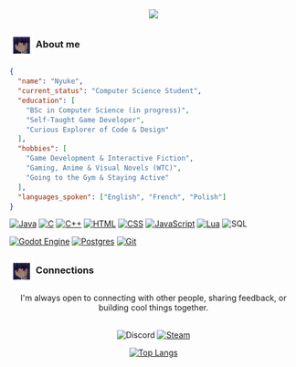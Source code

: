 <div align="center">
  <img src="https://readme-typing-svg.demolab.com?font=Fira+Code&duration=2500&pause=400&color=F7CF18&center=true&multiline=true&repeat=false&width=700&height=100&lines=Hello%2C+I'm+Nyuke+%E2%98%A2;I'm+a+CS+student+who+loves+turning+cool+ideas+into+code.;I'm+currently+exploring+game+development+and+UI+design.">
</div>

### <img src="assets/rotatingcube.gif" width="42px" align="absmiddle" /> About me

```json
{
  "name": "Nyuke",
  "current_status": "Computer Science Student",
  "education": [
    "BSc in Computer Science (in progress)",
    "Self-Taught Game Developer",
    "Curious Explorer of Code & Design"
  ],
  "hobbies": [
    "Game Development & Interactive Fiction",
    "Gaming, Anime & Visual Novels (WTC)",
    "Going to the Gym & Staying Active"
  ],
  "languages_spoken": ["English", "French", "Polish"]
}
```

[![Java](https://img.shields.io/badge/Java-%23ED8B00.svg?logo=openjdk&logoColor=white)](#) [![C](https://img.shields.io/badge/C-00599C?logo=c&logoColor=white)](#) [![C++](https://img.shields.io/badge/C++-%2300599C.svg?logo=c%2B%2B&logoColor=white)](#) [![HTML](https://img.shields.io/badge/HTML-%23E34F26.svg?logo=html5&logoColor=white)](#) [![CSS](https://img.shields.io/badge/CSS-639?logo=css&logoColor=fff)](#) [![JavaScript](https://img.shields.io/badge/JavaScript-F7DF1E?logo=javascript&logoColor=000)](#) [![Lua](https://img.shields.io/badge/Lua-%232C2D72.svg?logo=lua&logoColor=white)](#) ![SQL](https://img.shields.io/badge/SQL-4169E1?logo=postgresql&logoColor=white)

[![Godot Engine](https://img.shields.io/badge/Godot-%23FFFFFF.svg?logo=godot-engine)](#) [![Postgres](https://img.shields.io/badge/Postgres-%23316192.svg?logo=postgresql&logoColor=white)](#) [![Git](https://img.shields.io/badge/Git-F05032?logo=git&logoColor=fff)](#)

### <img src="assets/rotatingcube.gif" width="42px" align="absmiddle" /> Connections

<div align="center">
  I'm always open to connecting with other people, sharing feedback, or building cool things together.
  <br><br>

  ![Discord](https://img.shields.io/badge/Discord-uranyuke235-5865F2?logo=discord&logoColor=white&style=for-the-badge)
  [![Steam](https://img.shields.io/badge/Steam-uranyuke235-171a21?logo=steam&logoColor=white&style=for-the-badge)](https://steamcommunity.com/id/uranyuke235/)
</div>


<div align="center">

[![Top Langs](https://github-readme-stats.vercel.app/api/top-langs/?username=UranyukeDev&include_all_commits=true&hide_border=false&count_private=true&show_icons=true&theme=dark&title_color=fcba05&text_color=6f6f6f)](https://github.com/UranyukeDev/github-readme-stats)
</div>